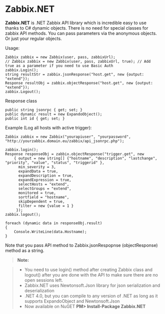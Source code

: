 Zabbix.NET
===================


**Zabbix.NET** is .NET Zabbix API library which is incredible easy to use thanks to C# dynamic objects. 
There is no need for special classes for zabbix API methods. You can pass parameters via the anonymous objects. Or just your regular objects.

Usage:
```
Zabbix zabbix = new Zabbix(user, pass, zabbixUrl);
// Zabbix zabbix = new Zabbix(user, pass, zabbixUrl, true); // Add true as a parameter if you need to use Basic Auth
zabbix.Login();
string resultStr = zabbix.jsonResponse("host.get", new {output: "extend"});
Response resultObj = zabbix.objectResponse("host.get", new {output: "extend"});
zabbix.Logout();
```

Response class
```
public string jsonrpc { get; set; }
public dynamic result = new ExpandoObject();
public int id { get; set; }
```



Example (Log all hosts with active trigger):
```
Zabbix zabbix = new Zabbix("yourapiuser", "yourpassword", "http://yourzabbix.domain.eu/zabbix/api_jsonrpc.php");

zabbix.login();
Response responseObj = zabbix.objectResponse("trigger.get", new
	{ output = new string[] {"hostname", "description", "lastchange", "priority", "value", "status", "triggerid" },
      min_severity = 3,
      expandData = true,
      expandDescription = true,
      expandExpression = true,
      selectHosts = "extend",
      selectGroups = "extend",
      monitored = true,
      sortfield = "hostname",
      skipDependent = true,
      filter = new {value = 1 }
     });
zabbix.logout();

foreach (dynamic data in responseObj.result)
{
	Console.WriteLine(data.Hostname);
}
```



Note that you pass API method to Zabbix.jsonRespopnse (objectResponse) method as a string.

> **Note:**

> - You need to use login() method after creating Zabbix class and logout() after you are done with the API to make sure there are no open sessions left. 
> - Zabbix.NET uses Newtonsoft.Json library for json serialization and deserialization
> - .NET 4.0, but you can compile to any version of .NET as long as it supports ExpandoObject and Newtonsoft.Json 
> - Now available on NuGET **PM> Install-Package Zabbix.NET**